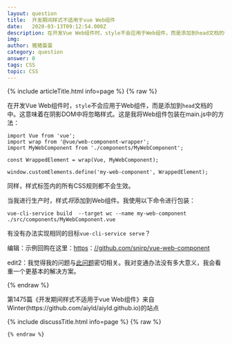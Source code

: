 ```yaml
---
layout: question
title:  开发期间样式不适用于vue Web组件
date:   2020-03-13T09:12:54.000Z
description: 在开发Vue Web组件时，style不会应用于Web组件，而是添加到head文档的中。这意味着在阴影DOM中将忽略样式。这是我将Web组件包装在main...
img: 
author: 猪猪蛋蛋
category: question
answer: 0
tags: CSS
topic: CSS
---
```

<div class="article-root">
  <div class="article">
    {% include articleTitle.html info=page %}
    {% raw %}
    <div class="article-content"><p><font style="vertical-align: inherit;"><font style="vertical-align: inherit;">在开发Vue Web组件时，</font></font><code>style</code><font style="vertical-align: inherit;"><font style="vertical-align: inherit;">不会应用于Web组件，而是添加到</font></font><code>head</code><font style="vertical-align: inherit;"><font style="vertical-align: inherit;">文档的中。</font><font style="vertical-align: inherit;">这意味着在阴影DOM中将忽略样式。</font><font style="vertical-align: inherit;">这是我将Web组件包装在main.js中的方法：</font></font></p>

<pre><code>import Vue from 'vue';<font></font>
import wrap from '@vue/web-component-wrapper';<font></font>
import MyWebComponent from './components/MyWebComponent';<font></font>
<font></font>
const WrappedElement = wrap(Vue, MyWebComponent);<font></font>
<font></font>
window.customElements.define('my-web-component', WrappedElement);<font></font>
</code></pre>

<p><font style="vertical-align: inherit;"><font style="vertical-align: inherit;">同样，样式标签内的所有CSS规则都不会生效。</font></font></p>

<p><font style="vertical-align: inherit;"><font style="vertical-align: inherit;">当我进行生产时，样式</font></font><em><font style="vertical-align: inherit;"><font style="vertical-align: inherit;">将</font></font></em><font style="vertical-align: inherit;"><font style="vertical-align: inherit;">添加到Web组件。</font><font style="vertical-align: inherit;">我使用以下命令进行包装：</font></font></p>

<pre><code>vue-cli-service build  --target wc --name my-web-component ./src/components/MyWebComponent.vue
</code></pre>

<p><font style="vertical-align: inherit;"><font style="vertical-align: inherit;">有没有办法实现相同的目标</font></font><code>vue-cli-service serve</code><font style="vertical-align: inherit;"><font style="vertical-align: inherit;">？</font></font></p>

<p><font style="vertical-align: inherit;"><font style="vertical-align: inherit;">编辑：示例回购在这里：</font><a href="https://github.com/snirp/vue-web-component" rel="noreferrer"><font style="vertical-align: inherit;">https</font></a><font style="vertical-align: inherit;">：</font></font><a href="https://github.com/snirp/vue-web-component" rel="noreferrer"><font style="vertical-align: inherit;"><font style="vertical-align: inherit;">//github.com/snirp/vue-web-component</font></font></a></p>

<p><font style="vertical-align: inherit;"><font style="vertical-align: inherit;">edit2：我觉得我的问题与</font></font><a href="https://github.com/vuejs/vue-web-component-wrapper/issues/12" rel="noreferrer"><font style="vertical-align: inherit;"><font style="vertical-align: inherit;">此问题</font></font></a><font style="vertical-align: inherit;"><font style="vertical-align: inherit;">密切相关</font><font style="vertical-align: inherit;">。</font><font style="vertical-align: inherit;">我对变通办法没有多大意义，我会看重一个更基本的解决方案。</font></font></p></div>
    {% endraw %}
  </div>
  <p class="winter_mark">第1475篇《开发期间样式不适用于vue Web组件》来自Winter(https://github.com/aiyld/aiyld.github.io)的站点</p>
  <div class="discuss-wrapper">
    {% include discussTitle.html info=page %}
    {% raw %}
    
    {% endraw %}
  </div>
<div>
